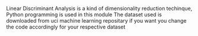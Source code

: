 Linear Discriminant Analysis is a kind of dimensionality reduction techinque,
Python programming is used in this module
The dataset used is downloaded from uci machine learning repositary 
if you want you change the code accordingly for your respective dataset
